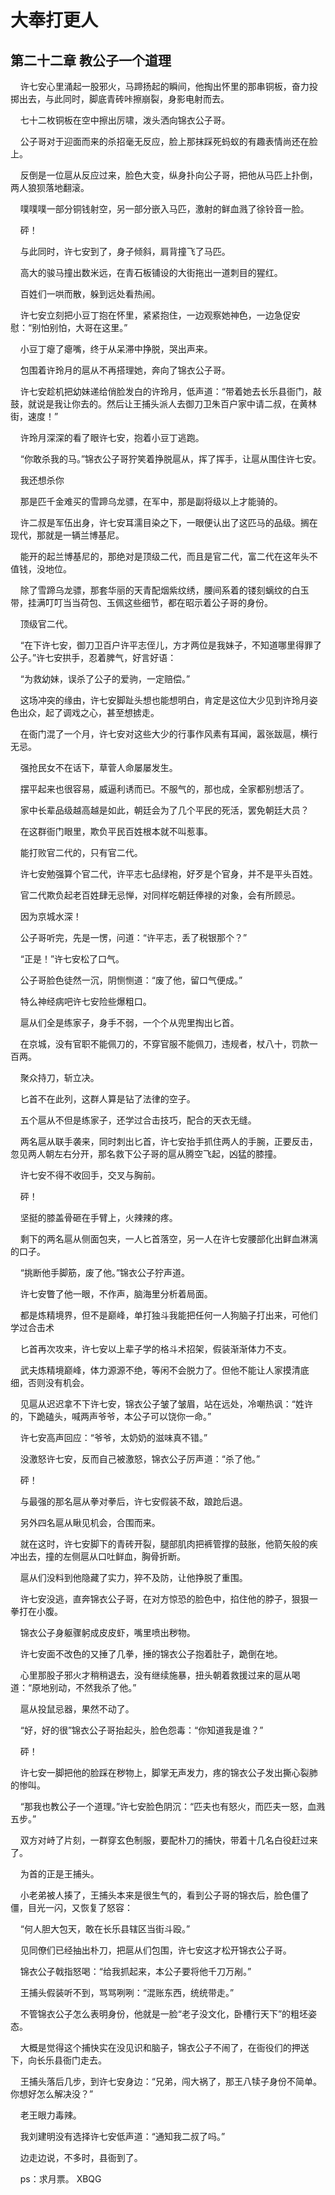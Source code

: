 # 大奉打更人 
 ## 第二十二章 教公子一个道理
     许七安心里涌起一股邪火，马蹄扬起的瞬间，他掏出怀里的那串铜板，奋力投掷出去，与此同时，脚底青砖咔擦崩裂，身影电射而去。

    七十二枚铜板在空中擦出厉啸，泼头洒向锦衣公子哥。

    公子哥对于迎面而来的杀招毫无反应，脸上那抹踩死蚂蚁的有趣表情尚还在脸上。

    反倒是一位扈从反应过来，脸色大变，纵身扑向公子哥，把他从马匹上扑倒，两人狼狈落地翻滚。

    噗噗噗一部分铜钱射空，另一部分嵌入马匹，激射的鲜血溅了徐铃音一脸。

    砰！

    与此同时，许七安到了，身子倾斜，肩背撞飞了马匹。

    高大的骏马撞出数米远，在青石板铺设的大街拖出一道刺目的猩红。

    百姓们一哄而散，躲到远处看热闹。

    许七安立刻把小豆丁抱在怀里，紧紧抱住，一边观察她神色，一边急促安慰：“别怕别怕，大哥在这里。”

    小豆丁瘪了瘪嘴，终于从呆滞中挣脱，哭出声来。

    包围着许玲月的扈从不再搭理她，奔向了锦衣公子哥。

    许七安趁机把幼妹递给俏脸发白的许玲月，低声道：“带着她去长乐县衙门，敲鼓，就说是我让你去的。然后让王捕头派人去御刀卫朱百户家中请二叔，在黄林街，速度！”

    许玲月深深的看了眼许七安，抱着小豆丁逃跑。

    “你敢杀我的马。”锦衣公子哥狞笑着挣脱扈从，挥了挥手，让扈从围住许七安。

    我还想杀你

    那是匹千金难买的雪蹄乌龙骠，在军中，那是副将级以上才能骑的。

    许二叔是军伍出身，许七安耳濡目染之下，一眼便认出了这匹马的品级。搁在现代，那就是一辆兰博基尼。

    能开的起兰博基尼的，那绝对是顶级二代，而且是官二代，富二代在这年头不值钱，没地位。

    除了雪蹄乌龙骠，那套华丽的天青配烟紫纹绣，腰间系着的镂刻螭纹的白玉带，挂满叮叮当当荷包、玉佩这些细节，都在昭示着公子哥的身份。

    顶级官二代。

    “在下许七安，御刀卫百户许平志侄儿，方才两位是我妹子，不知道哪里得罪了公子。”许七安拱手，忍着脾气，好言好语：

    “为救幼妹，误杀了公子的爱驹，一定赔偿。”

    这场冲突的缘由，许七安脚趾头想也能想明白，肯定是这位大少见到许玲月姿色出众，起了调戏之心，甚至想掳走。

    在衙门混了一个月，许七安对这些大少的行事作风素有耳闻，嚣张跋扈，横行无忌。

    强抢民女不在话下，草菅人命屡屡发生。

    摆平起来也很容易，威逼利诱而已。不服气的，那也成，全家都别想活了。

    家中长辈品级越高越是如此，朝廷会为了几个平民的死活，罢免朝廷大员？

    在这群衙门眼里，欺负平民百姓根本就不叫惹事。

    能打败官二代的，只有官二代。

    许七安勉强算个官二代，许平志七品绿袍，好歹是个官身，并不是平头百姓。

    官二代欺负起老百姓肆无忌惮，对同样吃朝廷俸禄的对象，会有所顾忌。

    因为京城水深！

    公子哥听完，先是一愣，问道：“许平志，丢了税银那个？”

    “正是！”许七安松了口气。

    公子哥脸色徒然一沉，阴恻恻道：“废了他，留口气便成。”

    特么神经病吧许七安险些爆粗口。

    扈从们全是练家子，身手不弱，一个个从兜里掏出匕首。

    在京城，没有官职不能佩刀的，不穿官服不能佩刀，违规者，杖八十，罚款一百两。

    聚众持刀，斩立决。

    匕首不在此列，这群人算是钻了法律的空子。

    五个扈从不但是练家子，还学过合击技巧，配合的天衣无缝。

    两名扈从联手袭来，同时刺出匕首，许七安抬手抓住两人的手腕，正要反击，忽见两人朝左右分开，那名救下公子哥的扈从腾空飞起，凶猛的膝撞。

    许七安不得不收回手，交叉与胸前。

    砰！

    坚挺的膝盖骨砸在手臂上，火辣辣的疼。

    剩下的两名扈从侧面包夹，一人匕首落空，另一人在许七安腰部化出鲜血淋漓的口子。

    “挑断他手脚筋，废了他。”锦衣公子狞声道。

    许七安瞥了他一眼，不作声，脑海里分析着局面。

    都是炼精境界，但不是巅峰，单打独斗我能把任何一人狗脑子打出来，可他们学过合击术

    匕首再次攻来，许七安以上辈子学的格斗术招架，假装渐渐体力不支。

    武夫炼精境巅峰，体力源源不绝，等闲不会脱力了。但他不能让人家摸清底细，否则没有机会。

    见扈从迟迟拿不下许七安，锦衣公子皱了皱眉，站在远处，冷嘲热讽：“姓许的，下跪磕头，喊两声爷爷，本公子可以饶你一命。”

    许七安高声回应：“爷爷，太奶奶的滋味真不错。”

    没激怒许七安，反而自己被激怒，锦衣公子厉声道：“杀了他。”

    砰！

    与最强的那名扈从拳对拳后，许七安假装不敌，踉跄后退。

    另外四名扈从瞅见机会，合围而来。

    就在这时，许七安脚下的青砖开裂，腿部肌肉把裤管撑的鼓胀，他箭矢般的疾冲出去，撞的左侧扈从口吐鲜血，胸骨折断。

    扈从们没料到他隐藏了实力，猝不及防，让他挣脱了重围。

    许七安没逃，直奔锦衣公子哥，在对方惊恐的脸色中，掐住他的脖子，狠狠一拳打在小腹。

    锦衣公子身躯骤躬成皮皮虾，嘴里喷出秽物。

    许七安面不改色的又捶了几拳，捶的锦衣公子抱着肚子，跪倒在地。

    心里那股子邪火才稍稍退去，没有继续施暴，扭头朝着救援过来的扈从喝道：“原地别动，不然我杀了他。”

    扈从投鼠忌器，果然不动了。

    “好，好的很”锦衣公子哥抬起头，脸色怨毒：“你知道我是谁？”

    砰！

    许七安一脚把他的脸踩在秽物上，脚掌无声发力，疼的锦衣公子发出撕心裂肺的惨叫。

    “那我也教公子一个道理。”许七安脸色阴沉：“匹夫也有怒火，而匹夫一怒，血溅五步。”

    双方对峙了片刻，一群穿玄色制服，要配朴刀的捕快，带着十几名白役赶过来了。

    为首的正是王捕头。

    小老弟被人揍了，王捕头本来是很生气的，看到公子哥的锦衣后，脸色僵了僵，目光一闪，又恢复了怒容：

    “何人胆大包天，敢在长乐县辖区当街斗殴。”

    见同僚们已经抽出朴刀，把扈从们包围，许七安这才松开锦衣公子哥。

    锦衣公子戟指怒喝：“给我抓起来，本公子要将他千刀万剐。”

    王捕头假装听不到，骂骂咧咧：“混账东西，统统带走。”

    不管锦衣公子怎么表明身份，他就是一脸“老子没文化，卧槽行天下”的粗坯姿态。

    大概是觉得这个捕快实在没见识和脑子，锦衣公子不闹了，在衙役们的押送下，向长乐县衙门走去。

    王捕头落后几步，到许七安身边：“兄弟，闯大祸了，那王八犊子身份不简单。你想好怎么解决没？”

    老王眼力毒辣。

    我刘建明没有选择许七安低声道：“通知我二叔了吗。”

    边走边说，不多时，县衙到了。

    ps：求月票。 
XBQG